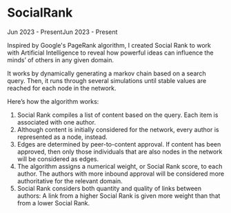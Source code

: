 # SocialRank

Jun 2023 - PresentJun 2023 - Present

Inspired by Google's PageRank algorithm, I created Social Rank to work with Artificial Intelligence to reveal how powerful ideas can influence the minds’ of others in any given domain. 

It works by dynamically generating a markov chain based on a search query. Then, it runs through several simulations until stable values are reached for each node in the network. 

Here’s how the algorithm works:

1. Social Rank compiles a list of content based on the query. Each item is associated with one author.
2. Although content is initially considered for the network, every author is represented as a node, instead. 
3. Edges are determined by peer-to-content approval. If content has been approved, then only those individuals that are also nodes in the network will be considered as edges.
4. The algorithm assigns a numerical weight, or Social Rank score, to each author. The authors with more inbound approval will be considered more authoritative for the relevant domain. 
5. Social Rank considers both quantity and quality of links between authors: A link from a higher Social Rank is given more weight than that from a lower Social Rank.
